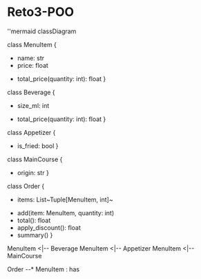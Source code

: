 # Reto3-POO

''mermaid
classDiagram

class MenuItem {
  - name: str
  - price: float
  + total_price(quantity: int): float
}

class Beverage {
  - size_ml: int
  + total_price(quantity: int): float
}

class Appetizer {
  - is_fried: bool
}

class MainCourse {
  - origin: str
}

class Order {
  - items: List~Tuple[MenuItem, int]~
  + add(item: MenuItem, quantity: int)
  + total(): float
  + apply_discount(): float
  + summary()
}

MenuItem <|-- Beverage
MenuItem <|-- Appetizer
MenuItem <|-- MainCourse

Order --* MenuItem : has
